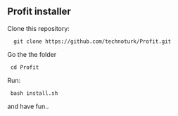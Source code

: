 ## Profit installer 

Clone this repository:
```
  git clone https://github.com/technoturk/Profit.git
```

Go the the folder
``` 
 cd Profit
```


Run:
```
 bash install.sh
```

and have fun..
